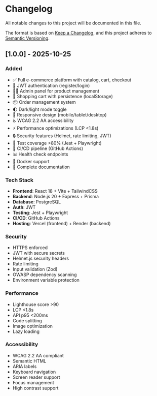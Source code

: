 # Changelog

All notable changes to this project will be documented in this file.

The format is based on [Keep a Changelog](https://keepachangelog.com/en/1.0.0/),
and this project adheres to [Semantic Versioning](https://semver.org/spec/v2.0.0.html).

## [1.0.0] - 2025-10-25

### Added
- ✅ Full e-commerce platform with catalog, cart, checkout
- 🔐 JWT authentication (register/login)
- 👨‍💼 Admin panel for product management
- 🛒 Shopping cart with persistence (localStorage)
- 📦 Order management system
- 🌓 Dark/light mode toggle
- 📱 Responsive design (mobile/tablet/desktop)
- ♿ WCAG 2.2 AA accessibility
- ⚡ Performance optimizations (LCP <1.8s)
- 🔒 Security features (Helmet, rate limiting, JWT)
- 🧪 Test coverage >80% (Jest + Playwright)
- 🚀 CI/CD pipeline (GitHub Actions)
- 📊 Health check endpoints
- 🐳 Docker support
- 📝 Complete documentation

### Tech Stack
- **Frontend**: React 18 + Vite + TailwindCSS
- **Backend**: Node.js 20 + Express + Prisma
- **Database**: PostgreSQL
- **Auth**: JWT
- **Testing**: Jest + Playwright
- **CI/CD**: GitHub Actions
- **Hosting**: Vercel (frontend) + Render (backend)

### Security
- HTTPS enforced
- JWT with secure secrets
- Helmet.js security headers
- Rate limiting
- Input validation (Zod)
- OWASP dependency scanning
- Environment variable protection

### Performance
- Lighthouse score >90
- LCP <1.8s
- API p95 <200ms
- Code splitting
- Image optimization
- Lazy loading

### Accessibility
- WCAG 2.2 AA compliant
- Semantic HTML
- ARIA labels
- Keyboard navigation
- Screen reader support
- Focus management
- High contrast support
